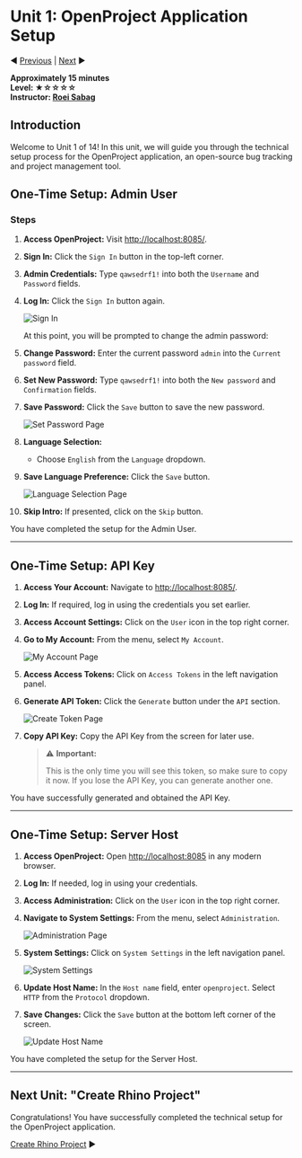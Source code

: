 # Unit 1: OpenProject Application Setup

:arrow_backward: [Previous](./00.Module.md) | [Next](./02.CreateRhinoProject.md) :arrow_forward:

**Approximately 15 minutes**  
**Level: ★☆☆☆☆**  
**Instructor: [Roei Sabag](https://www.linkedin.com/in/roei-sabag-247aa18/)**

## Introduction

Welcome to Unit 1 of 14! In this unit, we will guide you through the technical setup process for the OpenProject application, an open-source bug tracking and project management tool.

## One-Time Setup: Admin User

### Steps

1. **Access OpenProject:** Visit [http://localhost:8085/](http://localhost:8085/).

2. **Sign In:** Click the `Sign In` button in the top-left corner.

3. **Admin Credentials:** Type `qawsedrf1!` into both the `Username` and `Password` fields.

4. **Log In:** Click the `Sign In` button again.

   ![Sign In](./Images/m01u01_1.png)

   At this point, you will be prompted to change the admin password:

5. **Change Password:** Enter the current password `admin` into the `Current password` field.

6. **Set New Password:** Type `qawsedrf1!` into both the `New password` and `Confirmation` fields.

7. **Save Password:** Click the `Save` button to save the new password.

   ![Set Password Page](./Images/m01u01_2.png)

8. **Language Selection:**
   - Choose `English` from the `Language` dropdown.

9. **Save Language Preference:** Click the `Save` button.

   ![Language Selection Page](./Images/m01u01_3.png)

10. **Skip Intro:** If presented, click on the `Skip` button.

You have completed the setup for the Admin User.

---

## One-Time Setup: API Key

1. **Access Your Account:** Navigate to [http://localhost:8085/](http://localhost:8085/).

2. **Log In:** If required, log in using the credentials you set earlier.

3. **Access Account Settings:** Click on the `User` icon in the top right corner.

4. **Go to My Account:** From the menu, select `My Account`.

   ![My Account Page](./Images/m01u01_5.png)

5. **Access Access Tokens:** Click on `Access Tokens` in the left navigation panel.

6. **Generate API Token:** Click the `Generate` button under the `API` section.

   ![Create Token Page](./Images/m01u01_6.png)

7. **Copy API Key:** Copy the API Key from the screen for later use.

   > :warning: **Important:**
   >
   > This is the only time you will see this token, so make sure to copy it now. If you lose the API Key, you can generate another one.

You have successfully generated and obtained the API Key.

---

## One-Time Setup: Server Host

1. **Access OpenProject:** Open [http://localhost:8085](http://localhost:8085) in any modern browser.

2. **Log In:** If needed, log in using your credentials.

3. **Access Administration:** Click on the `User` icon in the top right corner.

4. **Navigate to System Settings:** From the menu, select `Administration`.

   ![Administration Page](./Images/m01u01_7.png)

5. **System Settings:** Click on `System Settings` in the left navigation panel.

   ![System Settings](./Images/m01u01_8.png)

6. **Update Host Name:** In the `Host name` field, enter `openproject`. Select `HTTP` from the `Protocol` dropdown.

7. **Save Changes:** Click the `Save` button at the bottom left corner of the screen.

   ![Update Host Name](./Images/m01u01_9.png)

You have completed the setup for the Server Host.

---

## Next Unit: "Create Rhino Project"

Congratulations! You have successfully completed the technical setup for the OpenProject application.

[Create Rhino Project](./02.CreateRhinoProject.md) :arrow_forward:

